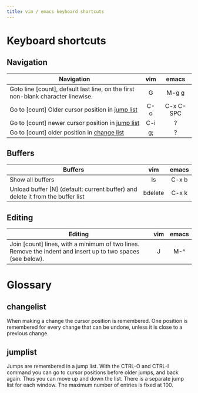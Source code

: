 ```yaml
---
title: vim / emacs keyboard shortcuts
---
```


# Keyboard shortcuts

## Navigation

| Navigation | vim   | emacs |
| ---------- | :---: | :---: |
| Goto line [count], default last line, on the first non-blank character linewise. | G | M-g g |
| Go to [count] Older cursor position in [jump list](#jumplist) | C-o | C-x C-SPC |
| Go to [count] newer cursor position in [jump list](#jumplist) | C-i | ? |
| Go to [count] older position in [change list](#changelist) | g; | ? |

## Buffers

| Buffers | vim   | emacs |
| ------- | :---: | :---: |
| Show all buffers | ls | C-x b |
| Unload buffer [N] (default: current buffer) and delete it from the buffer list | bdelete | C-x k |

## Editing

| Editing | vim   | emacs |
| ------- | :---: | :---: |
| Join [count] lines, with a minimum of two lines. Remove the indent and insert up to two spaces (see below). | J | M-^ |

# Glossary

## changelist

When making a change the cursor position is remembered.  One position is
remembered for every change that can be undone, unless it is close to a
previous change.

## jumplist

Jumps are remembered in a jump list.  With the CTRL-O and CTRL-I command you
can go to cursor positions before older jumps, and back again.  Thus you can
move up and down the list.  There is a separate jump list for each window. The
maximum number of entries is fixed at 100.
